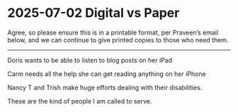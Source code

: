 # 2025-07-02 Digital vs Paper

Agree, so please ensure this is in a printable format, per Praveen’s email below, and we can continue to give printed copies to those who need them.

***

Doris wants to be able to listen to blog posts on her iPad

Carm needs all the help she can get reading anything on her iPhone

Nancy T and Trish make huge efforts dealing with their disabilities.

These are the kind of people I am called to serve.
